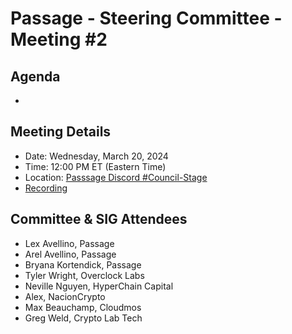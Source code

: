 # Passage - Steering Committee - Meeting #2

## Agenda
- 

## Meeting Details
- Date: Wednesday, March 20, 2024
- Time: 12:00 PM ET (Eastern Time)
- Location: [Passsage Discord #Council-Stage](https://discord.gg/passage)
- [Recording](https://youtu.be/gPgacm4hd0U)

## Committee & SIG Attendees
- Lex Avellino, Passage
- Arel Avellino, Passage
- Bryana Kortendick, Passage
- Tyler Wright, Overclock Labs
- Neville Nguyen, HyperChain Capital
- Alex, NacionCrypto
- Max Beauchamp, Cloudmos
- Greg Weld, Crypto Lab Tech
